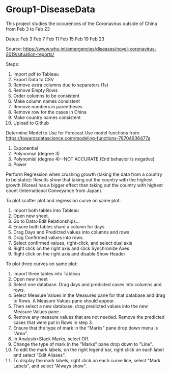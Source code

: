 # Group1-DiseaseData

This project studies the occurences of the Coronavirus outside of China from Feb 3 to Feb 23

Dates:
Feb 3
Feb 7
Feb 11
Feb 15
Feb 19
Feb 23

Source: https://www.who.int/emergencies/diseases/novel-coronavirus-2019/situation-reports/


Steps: 

1. Import pdf to Tableau
2. Export Data to CSV
3. Remove extra columns due to separators (1s)
4. Remove Empty Rows
5. Order columns to be consistent
6. Make column names consistent
7. Remove numbers in parentheses
8. Remove row for the cases in China
9. Make country names consistent
10. Upload to Github

Determine Model to Use for Forecast
Use model functions from https://towardsdatascience.com/modeling-functions-78704936477a
1. Exponential
2. Polynomial (degree 3)
3. Polynomial (degree 4)--NOT ACCURATE (End behavior is negative)
4. Power

Perform Regression when crushing growth (taking the data from a country to be static):
Results show that taking out the country with the highest growth (Korea) has a bigger effect than taking out the country with highest count (International Conveyance from Japan).

To plot scatter plot and regression curve on same plot:
1. Import both tables into Tableau
2. Open new sheet. 
3. Go to Data>Edit Relationships...
4. Ensure both tables share a column for days
5. Drag Days and Predicted values into columns and rows
6. Drag Confirmed values into rows.
7. Select confirmed values, right-click, and select dual axis
8. Right click on the right axis and click Synchronize Axes
9. Right click on the right axis and disable Show Header

To plot three curves on same plot:
1. Import three tables into Tableau
2. Open new sheet
3. Select one database. Drag days and predicted cases into columns and rows.
4. Select Measure Values in the Measures pane for that database and drag to Rows. A Measure Values pane should appear.
5. Then select a new database, drag predicted values into the new Measure Values pane.
6. Remove any measure values that are not needed. Remove the predicted cases that were put in Rows in step 3.  
7. Ensure that the type of mark in the "Marks" pane drop down menu is "Area".
8. In Analysis>Stack Marks, select Off.
9. Change the type of mark in the "Marks" pane drop down to "Line".
10. To edit the mark labels, on the right legend bar, right click on each label and select "Edit Aliases".
11. To display the mark labels, right click on each curve line, select "Mark Labels", and select "Always show".  
